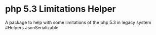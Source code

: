 # php 5.3 Limitations Helper
A package to help with some limitations of the php 5.3 in legacy system
#Helpers
JsonSerializable